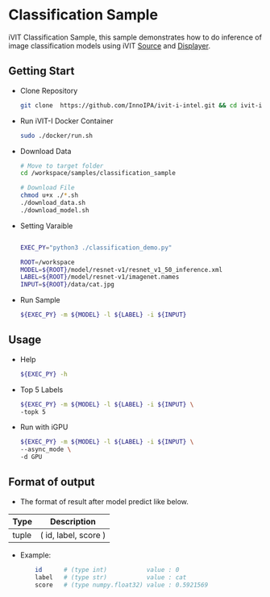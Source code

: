 # Classification Sample
iVIT Classification Sample, this sample demonstrates how to do inference of image classification models using iVIT [Source](../ivit_source_sample/README.md) and [Displayer](../ivit_displayer_sample/README.md).

## Getting Start
* Clone Repository    
    ```bash
    git clone  https://github.com/InnoIPA/ivit-i-intel.git && cd ivit-i-intel
    ```
* Run iVIT-I Docker Container
    ```bash
    sudo ./docker/run.sh
    ```
* Download Data
    ```bash
    # Move to target folder
    cd /workspace/samples/classification_sample
    
    # Download File
    chmod u+x ./*.sh
    ./download_data.sh        
    ./download_model.sh       
    ```
* Setting Varaible
    ```bash
    
    EXEC_PY="python3 ./classification_demo.py"

    ROOT=/workspace
    MODEL=${ROOT}/model/resnet-v1/resnet_v1_50_inference.xml
    LABEL=${ROOT}/model/resnet-v1/imagenet.names
    INPUT=${ROOT}/data/cat.jpg
    ```

* Run Sample
    ```bash
    ${EXEC_PY} -m ${MODEL} -l ${LABEL} -i ${INPUT}
    ```

## Usage
* Help
    ```bash
    ${EXEC_PY} -h
    ```

* Top 5 Labels
    ```bash
    ${EXEC_PY} -m ${MODEL} -l ${LABEL} -i ${INPUT} \
    -topk 5
    ```

* Run with iGPU
    ```bash
    ${EXEC_PY} -m ${MODEL} -l ${LABEL} -i ${INPUT} \
    --async_mode \
    -d GPU
    ```
## Format of output 
*  The format of result after model predict like below.

| Type | Description |
| --- | --- |
|tuple|( id, label, score )|
* Example:
    ```bash
        id      # (type int)           value : 0   
        label   # (type str)           value : cat   
        score   # (type numpy.float32) value : 0.5921569      
    ```
